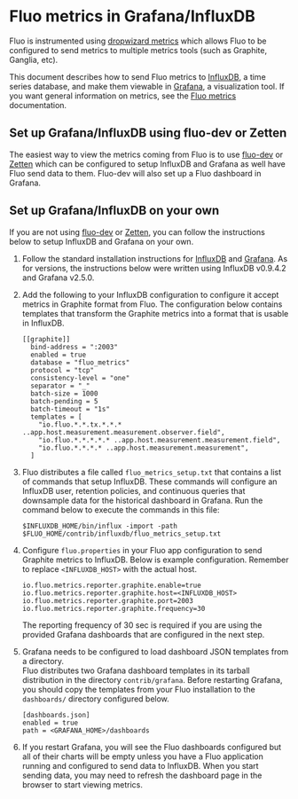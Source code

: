 
# Fluo metrics in Grafana/InfluxDB

Fluo is instrumented using [dropwizard metrics][1] which allows Fluo to be configured
to send metrics to multiple metrics tools (such as Graphite, Ganglia, etc).  

This document describes how to send Fluo metrics to [InfluxDB], a time series database, and make 
them viewable in [Grafana], a visualization tool.  If you want general information on metrics, see the 
[Fluo metrics][2] documentation. 

## Set up Grafana/InfluxDB using fluo-dev or Zetten

The easiest way to view the metrics coming from Fluo is to use [fluo-dev] or [Zetten] which
can be configured to setup InfluxDB and Grafana as well have Fluo send data to
them.  Fluo-dev will also set up a Fluo dashboard in Grafana.

## Set up Grafana/InfluxDB on your own

If you are not using [fluo-dev] or [Zetten], you can follow the instructions below to setup InfluxDB 
and Grafana on your own.

1.  Follow the standard installation instructions for [InfluxDB] and [Grafana].  As for versions, 
    the instructions below were written using InfluxDB v0.9.4.2 and Grafana v2.5.0. 

2.  Add the following to your InfluxDB configuration to configure it accept metrics
    in Graphite format from Fluo.  The configuration below contains templates that
    transform the Graphite metrics into a format that is usable in InfluxDB.

    ```
    [[graphite]]
      bind-address = ":2003"
      enabled = true
      database = "fluo_metrics"
      protocol = "tcp"
      consistency-level = "one"
      separator = "_"
      batch-size = 1000
      batch-pending = 5
      batch-timeout = "1s"
      templates = [
        "io.fluo.*.*.tx.*.*.* ..app.host.measurement.measurement.observer.field",
        "io.fluo.*.*.*.*.* ..app.host.measurement.measurement.field",
        "io.fluo.*.*.*.* ..app.host.measurement.measurement",
      ]
    ```

3. Fluo distributes a file called `fluo_metrics_setup.txt` that contains a list
   of commands that setup InfluxDB.  These commands will configure an InfluxDB user, 
   retention policies, and continuous queries that downsample data for the historical
   dashboard in Grafana.  Run the command below to execute the commands in this file:

    ```
    $INFLUXDB_HOME/bin/influx -import -path $FLUO_HOME/contrib/influxdb/fluo_metrics_setup.txt
    ```

3. Configure `fluo.properties` in your Fluo app configuration to send Graphite 
   metrics to InfluxDB.  Below is example configuration. Remember to replace
   `<INFLUXDB_HOST>` with the actual host.

    ```
    io.fluo.metrics.reporter.graphite.enable=true
    io.fluo.metrics.reporter.graphite.host=<INFLUXDB_HOST>
    io.fluo.metrics.reporter.graphite.port=2003
    io.fluo.metrics.reporter.graphite.frequency=30
    ```

    The reporting frequency of 30 sec is required if you are using the provided
    Grafana dashboards that are configured in the next step.

4.  Grafana needs to be configured to load dashboard JSON templates from a directory.  
    Fluo distributes two Grafana dashboard templates in its tarball distribution in the
    directory `contrib/grafana`. Before restarting Grafana, you should copy the templates
    from your Fluo installation to the `dashboards/` directory configured below.

    ```
    [dashboards.json]
    enabled = true
    path = <GRAFANA_HOME>/dashboards
    ```

5.  If you restart Grafana, you will see the Fluo dashboards configured but all of their charts will 
    be empty unless you have a Fluo application running and configured to send
    data to InfluxDB.  When you start sending data, you may need to refresh the dashboard page in 
    the browser to start viewing metrics.

[1]: https://dropwizard.github.io/metrics/3.1.0/
[2]: metrics.md
[fluo-dev]: https://github.com/fluo-io/fluo-dev
[Zetten]: https://github.com/fluo-io/zetten
[Grafana]: http://grafana.org/
[InfluxDB]: https://influxdb.com/
